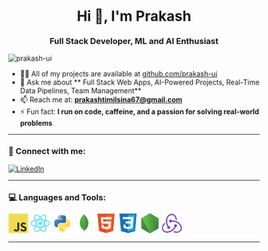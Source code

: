 <h1 align="center">Hi 👋, I'm Prakash</h1>

<h3 align="center">Full Stack Developer, ML and AI Enthusiast</h3>

<p align="left">
  <img src="https://komarev.com/ghpvc/?username=prakash-ui&label=Profile%20views&color=0e75b6&style=flat" alt="prakash-ui" />
</p>

- 👨‍💻 All of my projects are available at [github.com/prakash-ui](https://github.com/prakash-ui)
- 💬 Ask me about ** Full Stack Web Apps, AI-Powered Projects,  Real-Time Data Pipelines, Team Management**
- 📫 Reach me at: **prakashtimilsina67@gmail.com** 
- ⚡ Fun fact: **I run on code, caffeine, and a passion for solving real-world problems**

---

### 🔗 Connect with me:

[![LinkedIn](https://img.shields.io/badge/LinkedIn-blue?style=flat&logo=linkedin)](https://www.linkedin.com/in/prakash-timilsina-4004aa24b/)

---

### 💻 Languages and Tools:

<p align="left">
  <img src="https://raw.githubusercontent.com/devicons/devicon/master/icons/javascript/javascript-original.svg" alt="JavaScript" width="40" height="40"/>
  <img src="https://raw.githubusercontent.com/devicons/devicon/master/icons/react/react-original.svg" alt="React" width="40" height="40"/>
  <img src="https://raw.githubusercontent.com/devicons/devicon/master/icons/python/python-original.svg" alt="Python" width="40" height="40"/>
  <img src="https://raw.githubusercontent.com/devicons/devicon/master/icons/mongodb/mongodb-original.svg" alt="MongoDB" width="40" height="40"/>
  <img src="https://raw.githubusercontent.com/devicons/devicon/master/icons/html5/html5-original.svg" alt="HTML" width="40" height="40"/>
  <img src="https://raw.githubusercontent.com/devicons/devicon/master/icons/css3/css3-original.svg" alt="CSS" width="40" height="40"/>
  <img src="https://raw.githubusercontent.com/devicons/devicon/master/icons/nodejs/nodejs-original.svg" alt="Node.js" width="40" height="40"/>
  <img src="https://raw.githubusercontent.com/devicons/devicon/master/icons/redux/redux-original.svg" alt="Redux" width="40" height="40"/>
</p>

---





